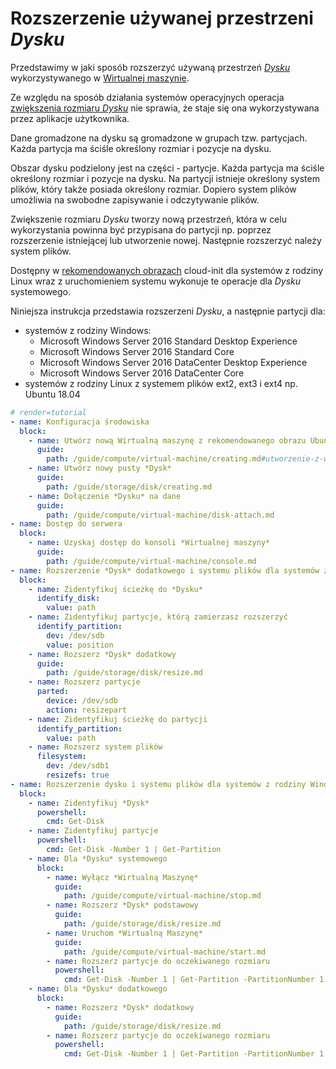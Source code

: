 # Rozszerzenie używanej przestrzeni *Dysku*

Przedstawimy w jaki sposób rozszerzyć używaną przestrzeń *[Dysku](/resource/storage/disk.md)* wykorzystywanego w [Wirtualnej maszynie](/resource/compute/virtual-machine.md).

Ze względu na sposób działania systemów operacyjnych operacja [zwiększenia rozmiaru *Dysku*](/guide/storage/disk/resize.md) nie sprawia, że staje się ona wykorzystywana przez aplikacje użytkownika.

Dane gromadzone na dysku są gromadzone w grupach tzw. partycjach. Każda partycja ma ściśle określony rozmiar i pozycje na dysku.

Obszar dysku podzielony jest na części - partycje. Każda partycja ma ściśle określony rozmiar i pozycje na dysku. Na partycji istnieje określony system plików, który także posiada określony rozmiar. Dopiero system plików umożliwia na swobodne zapisywanie i odczytywanie plików.

Zwiększenie rozmiaru *Dysku* tworzy nową przestrzeń, która w celu wykorzystania powinna być przypisana do partycji np. poprzez rozszerzenie istniejącej lub utworzenie nowej. Następnie rozszerzyć należy system plików.

Dostępny w [rekomendowanych obrazach](/platform/recommended-images.md) cloud-init dla systemów z rodziny Linux wraz z uruchomieniem systemu wykonuje te operacje dla *Dysku* systemowego.

Niniejsza instrukcja przedstawia rozszerzeni *Dysku*, a następnie partycji dla:

* systemów z rodziny Windows:
    * Microsoft Windows Server 2016 Standard Desktop Experience
    * Microsoft Windows Server 2016 Standard Core
    * Microsoft Windows Server 2016 DataCenter Desktop Experience
    * Microsoft Windows Server 2016 DataCenter Core
* systemów z rodziny Linux z systemem plików ext2, ext3 i ext4 np. Ubuntu 18.04

```yaml
# render=tutorial
- name: Konfiguracja środowiska
  block:
    - name: Utwórz nową Wirtualną maszynę z rekomendowanego obrazu Ubuntu lub Windows
      guide:
        path: /guide/compute/virtual-machine/creating.md#utworzenie-z-wykorzystaniem-rekomendowanego-obrazu
    - name: Utwórz nowy pusty *Dysk*
      guide:
        path: /guide/storage/disk/creating.md
    - name: Dołączenie *Dysku* na dane
      guide:
        path: /guide/compute/virtual-machine/disk-attach.md
- name: Dostęp do serwera
  block:
    - name: Uzyskaj dostęp do konsoli *Wirtualnej maszyny*
      guide:
        path: /guide/compute/virtual-machine/console.md
- name: Rozszerzenie *Dysk* dodatkowego i systemu plików dla systemów z rodziny Linux
  block:
    - name: Zidentyfikuj ścieżkę do *Dysku*
      identify_disk:
        value: path
    - name: Zidentyfikuj partycje, którą zamierzasz rozszerzyć
      identify_partition:
        dev: /dev/sdb
        value: position
    - name: Rozszerz *Dysk* dodatkowy
      guide:
        path: /guide/storage/disk/resize.md
    - name: Rozszerz partycje
      parted:
        device: /dev/sdb
        action: resizepart
    - name: Zidentyfikuj ścieżkę do partycji
      identify_partition:
        value: path
    - name: Rozszerz system plików
      filesystem:
        dev: /dev/sdb1
        resizefs: true
- name: Rozszerzenie dysku i systemu plików dla systemów z rodziny Windows
  block:
    - name: Zidentyfikuj *Dysk*
      powershell:
        cmd: Get-Disk
    - name: Zidentyfikuj partycje
      powershell:
        cmd: Get-Disk -Number 1 | Get-Partition
    - name: Dla *Dysku* systemowego
      block:
        - name: Wyłącz *Wirtualną Maszynę*
          guide:
            path: /guide/compute/virtual-machine/stop.md
        - name: Rozszerz *Dysk* podstawowy
          guide:
            path: /guide/storage/disk/resize.md
        - name: Uruchom *Wirtualną Maszynę*
          guide:
            path: /guide/compute/virtual-machine/start.md
        - name: Rozszerz partycje do oczekiwanego rozmiaru
          powershell:
            cmd: Get-Disk -Number 1 | Get-Partition -PartitionNumber 1 | Resize-Partition -Size $(Get-PartitionSupportedSize -DiskNumber 1 -PartitionNumber 1).SizeMax
    - name: Dla *Dysku* dodatkowego
      block:
        - name: Rozszerz *Dysk* dodatkowy
          guide:
            path: /guide/storage/disk/resize.md
        - name: Rozszerz partycje do oczekiwanego rozmiaru
          powershell:
            cmd: Get-Disk -Number 1 | Get-Partition -PartitionNumber 1 | Resize-Partition -Size $(Get-PartitionSupportedSize -DiskNumber 1 -PartitionNumber 1).SizeMax
```
